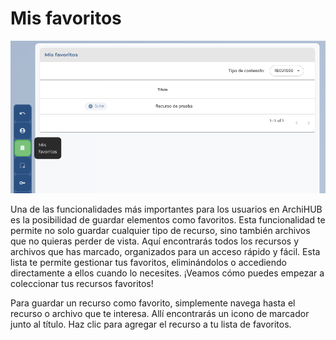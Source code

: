 # Mis favoritos

![Favoritos](/imagenes/favoritos.png)

Una de las funcionalidades más importantes para los usuarios en ArchiHUB es la posibilidad de guardar elementos como favoritos. Esta funcionalidad te permite no solo guardar cualquier tipo de recurso, sino también archivos que no quieras perder de vista. Aquí encontrarás todos los recursos y archivos que has marcado, organizados para un acceso rápido y fácil. Esta lista te permite gestionar tus favoritos, eliminándolos o accediendo directamente a ellos cuando lo necesites. ¡Veamos cómo puedes empezar a coleccionar tus recursos favoritos!

Para guardar un recurso como favorito, simplemente navega hasta el recurso o archivo que te interesa. Allí encontrarás un icono de marcador junto al título. Haz clic para agregar el recurso a tu lista de favoritos.
